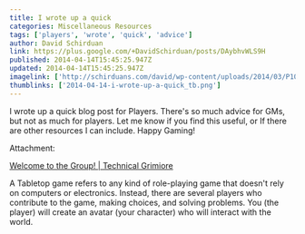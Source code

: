 ```yaml
---
title: I wrote up a quick
categories: Miscellaneous Resources
tags: ['players', 'wrote', 'quick', 'advice']
author: David Schirduan
link: https://plus.google.com/+DavidSchirduan/posts/DAybhvWLS9H
published: 2014-04-14T15:45:25.947Z
updated: 2014-04-14T15:45:25.947Z
imagelink: ['http://schirduans.com/david/wp-content/uploads/2014/03/P10008831-150x150.jpg']
thumblinks: ['2014-04-14-i-wrote-up-a-quick_tb.png']
---
```


I wrote up a quick blog post for Players. There&#39;s so much advice for GMs, but not as much for players. Let me know if you find this useful, or If there are other resources I can include. Happy Gaming!


Attachment:

<a href='http://schirduans.com/david/2014/03/welcome-to-the-group.html'>Welcome to the Group! | Technical Grimiore</a>


A Tabletop game refers to any kind of role-playing game that doesn't rely on computers or electronics. Instead, there are several players who contribute to the game, making choices, and solving problems. You (the player) will create an avatar (your character) who will interact with the world.